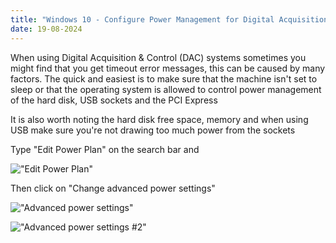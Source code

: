 ```yaml
---
title: "Windows 10 - Configure Power Management for Digital Acquisition & Control Systems."
date: 19-08-2024
---
```


When using Digital Acquisition & Control (DAC) systems sometimes you might find that you get timeout error messages, this can be caused by many factors. The quick and easiest is to make sure that the machine isn't set to sleep or that the operating system is allowed to control power management of the hard disk, USB sockets and the PCI Express

It is also worth noting the hard disk free space, memory and when using USB make sure you're not drawing too much power from the sockets

Type "Edit Power Plan" on the search bar and

!["Edit Power Plan"]("https://github.com/catchcoder/blog/blob/777ec477a60ec34dbb67c6a065f1c541e8d228fe/_images/disableUSBpowermanagement0.PNG?raw=true")

Then click on "Change advanced power settings"

!["Advanced power settings"]("https://github.com/catchcoder/blog/blob/777ec477a60ec34dbb67c6a065f1c541e8d228fe/_images/disableUSBpowermanagement1.JPG?raw=true")

!["Advanced power settings #2"]("https://github.com/catchcoder/blog/blob/777ec477a60ec34dbb67c6a065f1c541e8d228fe/_images/disableUSBpowermanagement2.JPG?raw=true")
